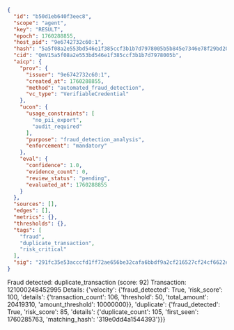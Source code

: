 ```json
{
  "id": "b50d1eb640f3eec8",
  "scope": "agent",
  "key": "RESULT",
  "epoch": 1760288855,
  "host_pid": "9e6742732c60:1",
  "hash": "5a5f08a2e553bd546e1f385ccf3b1b7d7978005b5b845e7346e78f29bd209080",
  "cid": "QmV15a5f08a2e553bd546e1f385ccf3b1b7d7978005b",
  "aicp": {
    "prov": {
      "issuer": "9e6742732c60:1",
      "created_at": 1760288855,
      "method": "automated_fraud_detection",
      "vc_type": "VerifiableCredential"
    },
    "ucon": {
      "usage_constraints": [
        "no_pii_export",
        "audit_required"
      ],
      "purpose": "fraud_detection_analysis",
      "enforcement": "mandatory"
    },
    "eval": {
      "confidence": 1.0,
      "evidence_count": 0,
      "review_status": "pending",
      "evaluated_at": 1760288855
    }
  },
  "sources": [],
  "edges": [],
  "metrics": {},
  "thresholds": {},
  "tags": [
    "fraud",
    "duplicate_transaction",
    "risk_critical"
  ],
  "sig": "291fc35e53acccfd1ff72ae656be32cafa6bbdf9a2cf216527cf24cf6622e175"
}
```

Fraud detected: duplicate_transaction (score: 92)
Transaction: 121000248452995
Details: {'velocity': {'fraud_detected': True, 'risk_score': 100, 'details': {'transaction_count': 106, 'threshold': 50, 'total_amount': 20419310, 'amount_threshold': 10000000}}, 'duplicate': {'fraud_detected': True, 'risk_score': 85, 'details': {'duplicate_count': 105, 'first_seen': 1760285763, 'matching_hash': '319e0dd4a1544393'}}}